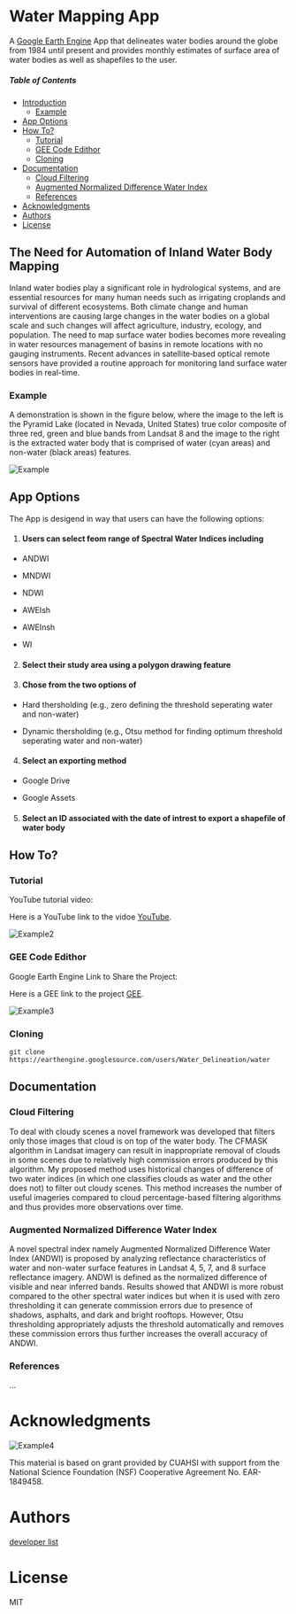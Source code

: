 # Water Mapping App

A [Google Earth Engine](https://code.earthengine.google.com/) App that delineates water bodies around the globe from 1984 until present and provides monthly estimates of surface area of water bodies as well as shapefiles to the user.

##### Table of Contents

- [Introduction](#the-need-for-automation-of-inland-water-body-mapping)
  * [Example](#example)
- [App Options](#app-options)
- [How To?](#how-to)
  * [Tutorial](#tutorial)
  * [GEE Code Edithor](#gee-code-edithor)
  * [Cloning](#Cloning)
- [Documentation](#documentation)
  * [Cloud Filtering](#cloud-filtering)
  * [Augmented Normalized Difference Water Index](#augmented-normalized-difference-water-index)
  * [References](#references)
- [Acknowledgments](#acknowledgments)
- [Authors](#authors)
- [License](#license)

## The Need for Automation of Inland Water Body Mapping

Inland water bodies play a significant role in hydrological systems, and are essential resources for many human needs such as irrigating croplands and survival of different ecosystems. Both climate change and human interventions are causing large changes in the water bodies on a global scale and such changes will affect agriculture, industry, ecology, and population. The need to map surface water bodies becomes more revealing in water resources management of basins in remote locations with no gauging instruments. Recent advances in satellite‐based optical remote sensors have provided a routine approach for monitoring land surface water bodies in real-time. 

### Example

A demonstration is shown in the figure below, where the image to the left is the Pyramid Lake (located in Nevada, United States) true color composite of three red, green and blue bands from Landsat 8 and the image to the right is the extracted water body that is comprised of water (cyan areas) and non-water (black areas) features.

![Example](assests/Images/Untitled-1.gif)

## App Options

The App is desigend in way that users can have the following options:

1. #### Users can select feom range of Spectral Water Indices including

- ANDWI

- MNDWI

- NDWI

- AWEIsh

- AWEInsh

- WI

2. #### Select their study area using a polygon drawing feature

3. #### Chose from the two options of

- Hard thersholding (e.g., zero defining the threshold seperating water and non-water)

- Dynamic thersholding (e.g., Otsu method for finding optimum threshold seperating water and non-water)

4. #### Select an exporting method

- Google Drive

- Google Assets

5. #### Select an ID associated with the date of intrest to export a shapefile of water body

## How To?

### Tutorial

YouTube tutorial video:

Here is a YouTube link to the vidoe [YouTube](https://youtu.be/7RovfG7IeM8).

![Example2](assests/Images/sshot-1.gif)

### GEE Code Edithor

Google Earth Engine Link to Share the Project: 

Here is a GEE link to the project [GEE](https://code.earthengine.google.com/?accept_repo=users/Water_Delineation/water).

![Example3](assests/Images/APP.gif)

### Cloning

```shell
git clone https://earthengine.googlesource.com/users/Water_Delineation/water
```
## Documentation

### Cloud Filtering 

To deal with cloudy scenes a novel framework was developed that filters only those images that cloud is on top of the water body. The CFMASK algorithm in Landsat imagery can result in inappropriate removal of clouds in some scenes due to relatively high commission errors produced by this algorithm. My proposed method uses historical changes of difference of two water indices (in which one classifies clouds as water and the other does not) to filter out cloudy scenes. This method increases the number of useful imageries compared to cloud percentage-based filtering algorithms and thus provides more observations over time.

### Augmented Normalized Difference Water Index  

A novel spectral index namely Augmented Normalized Difference Water Index (ANDWI) is proposed by analyzing reflectance characteristics of water and non-water surface features in Landsat 4, 5, 7, and 8 surface reflectance imagery. ANDWI is defined as the normalized difference of visible and near inferred bands. Results showed that ANDWI is more robust compared to the other spectral water indices but when it is used with zero thresholding it can generate commission errors due to presence of shadows, asphalts, and dark and bright rooftops. However, Otsu thresholding appropriately adjusts the threshold automatically and removes these commission errors thus further increases the overall accuracy of ANDWI.

### References  

...

# Acknowledgments

![Example4](assests/Images/CUAHSI-Logo-with-URL---Transparent_(RESIZED).gif)

This material is based on grant provided by CUAHSI with support from the National Science Foundation (NSF) Cooperative Agreement No. EAR-1849458.

# Authors

[developer list](authors.md)

# License

MIT
